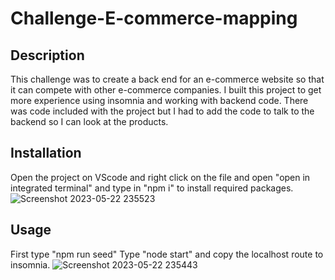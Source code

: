 # Challenge-E-commerce-mapping
 
## Description
This challenge was to create a back end for an e-commerce website so that it can compete with other e-commerce companies. I built this project to get more experience using insomnia and working with backend code. There was code included with the project but I had to add the code to talk to the backend so I can look at the products.

## Installation
Open the project on VScode and right click on the file and open "open in integrated terminal" and type in "npm i" to install required packages. 
![Screenshot 2023-05-22 235523](https://github.com/jdel-18/Challenge-E-commerce-mapping/assets/124110067/a1725828-2578-47ff-80c7-0f0d09157958)


## Usage
First type "npm run seed" 
Type "node start" and copy the localhost route to insomnia.
![Screenshot 2023-05-22 235443](https://github.com/jdel-18/Challenge-E-commerce-mapping/assets/124110067/5acb9076-080a-4472-ba2d-cbf94dd4232e)
